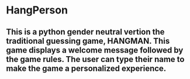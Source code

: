 # HangPerson


## This is a python gender neutral vertion the traditional guessing game, HANGMAN. This game displays a welcome message followed by the game rules. The user can type their name to make the game a personalized experience. 
